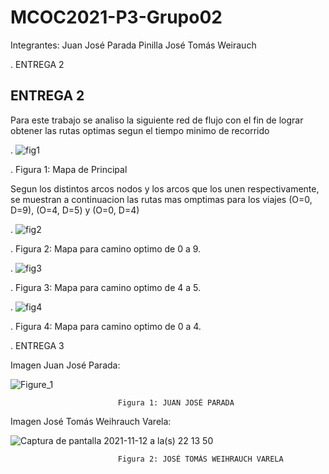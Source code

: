 # MCOC2021-P3-Grupo02

Integrantes:
Juan José Parada Pinilla
José Tomás Weirauch




.                                                            ENTREGA 2
                                                                 

ENTREGA 2
-----------------------------------------------------

Para este trabajo se analiso la siguiente red de flujo con el fin de lograr obtener 
las rutas optimas segun el tiempo minimo de recorrido


                                                                 
.                        ![fig1](https://user-images.githubusercontent.com/88350743/141019547-a7c0e56e-ebe8-4402-9a39-e2755e69b7af.png)

.                                  Figura 1: Mapa de Principal
                                             

Segun los distintos arcos nodos y los arcos que los unen respectivamente, se muestran
a continuacion las rutas mas omptimas para los viajes (O=0, D=9), (O=4, D=5) y (O=0, D=4)    

.                         ![fig2](https://user-images.githubusercontent.com/88350743/141019549-62bfc4e9-74f6-4eef-b4fe-dafe4ce413b7.png)

.                                  Figura 2: Mapa para camino optimo de 0 a 9.


                                            
                                            
.                         ![fig3](https://user-images.githubusercontent.com/88350743/141019550-71c62ae0-3f76-4c87-925c-bb911462552a.png)

.                                  Figura 3: Mapa para camino optimo de 4 a 5.
                                            
                                            
.                         ![fig4](https://user-images.githubusercontent.com/88350743/141019551-7a65e826-0ebf-4120-ac6c-8384c463603b.png)
   
.                                  Figura 4: Mapa para camino optimo de 0 a 4.



.                                                     ENTREGA 3

Imagen Juan José Parada:


![Figure_1](https://user-images.githubusercontent.com/88350743/141524621-c9bd59ca-7948-4ae5-b9b3-5b6f77fd5940.png)


                            Figura 1: JUAN JOSÉ PARADA


Imagen José Tomás Weihrauch Varela:

![Captura de pantalla 2021-11-12 a la(s) 22 13 50](https://user-images.githubusercontent.com/88339852/141600194-1800d54d-a3a3-4b38-8a82-303f217cae7f.png)

                            Figura 2: JOSÉ TOMÁS WEIHRAUCH VARELA
